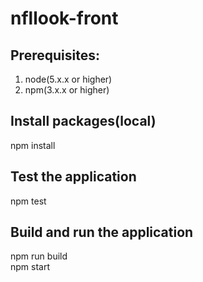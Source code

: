 # nfllook-front

## Prerequisites:
1. node(5.x.x or higher)
2. npm(3.x.x or higher)

## Install packages(local)
npm install

## Test the application
npm test

## Build and run the application
npm run build  
npm start
